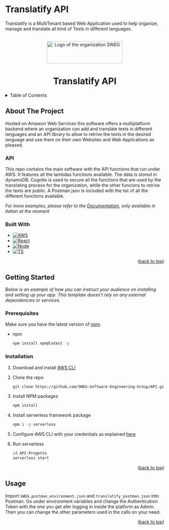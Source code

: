# Translatify API

Translatify is a MultiTenant based Web Application used to help organize, manage and translate all kind of Texts in different languages.

<!-- PROJECT LOGO -->
<br />
<div align="center">
  <a href="https://github.com/othneildrew/Best-README-Template">
    <img src="https://github.com/SWEG-Software-Engineering-Group/SWEG-Software-Engineering-Group.github.io/blob/main/img/sweg_logo.png" alt="Logo of the organization SWEG" width="240" height="70">
  </a>

  <h1 align="center">Translatify API</h1>
</div>

<!-- TABLE OF CONTENTS -->
<details>
  <summary>Table of Contents</summary>
  <ol>
    <li>
      <a href="#about-the-project">About The Project</a>
      <ul>
        <li><a href="#built-with">Built With</a></li>
      </ul>
    </li>
    <li>
      <a href="#getting-started">Getting Started</a>
      <ul>
        <li><a href="#prerequisites">Prerequisites</a></li>
        <li><a href="#installation">Installation</a></li>
      </ul>
    </li>
    <li><a href="#usage">Usage</a></li>
  </ol>
</details>



<!-- ABOUT THE PROJECT -->
## About The Project

Hosted on Amawon Web Services this software offers a multiplatform backend where an organization can add and translate texts in different languages and an API library to allow to retrive the texts in the desired language and use them on their own  Websites and Web Applications as pleased. 

### API

This repo contains the main software with the API functions that run under AWS. It features all the lambdas functions available. The data is stored in dynamoDB. Cognito is used to secure all the functions that are used by the translating process for the organization, while the other funcions to retrive the texts are public. A Postman json is included with the list of all the different functions available.

_For more examples, please refer to the [Documentation](https://github.com/SWEG-Software-Engineering-Group/SWEG-Software-Engineering-Group.github.io/blob/main/pb/esterni/Manuale%20Sviluppatore/Manuale%20Sviluppatore.pdf), only available in italian at the moment_

### Built With

* [![AWS][AWS.com]][AWS-url]
* [![React][React.js]][React-url]
* [![Node][Node.js]][Node-url]
* [![TS][Typescript.js]][Typescript-url]

<p align="right">(<a href="#readme-top">back to top</a>)</p>



<!-- GETTING STARTED -->
## Getting Started

_Below is an example of how you can instruct your audience on installing and setting up your app. This template doesn't rely on any external dependencies or services._

### Prerequisites

Make sure you have the latest version of [npm](npm-url).
* npm
  ```sh
  npm install npm@latest -g
  ```

### Installation

1. Download and install [AWS CLI](aws-cli-url)
2. Clone the repo
   ```sh
   git clone https://github.com/SWEG-Software-Engineering-Group/API.git
   ```
3. Install NPM packages
   ```sh
   npm install
   ```
4. Install serverless framework package
   ```sh
   npm i -g serverless
   ```
5. Configure AWS CLI with your credentials as explained [here](https://docs.aws.amazon.com/cli/latest/userguide/getting-started-quickstart.html)

6. Run serverless
   ```sh
   cd API-Progetto
   serverless start
   ```

<p align="right">(<a href="#readme-top">back to top</a>)</p>



<!-- USAGE EXAMPLES -->
## Usage

Import `SWEG.postman_environment.json` and `translatify_postman.json` into Postman.
Go under environment variables and change the Authentication Token with the one you get afer logging in inside the platform as Admin. Then you can change the other parameters used in the calls on your need.



<p align="right">(<a href="#readme-top">back to top</a>)</p>


<!-- MARKDOWN LINKS & IMAGES -->
<!-- https://www.markdownguide.org/basic-syntax/#reference-style-links -->
[AWS.com]: https://p.kindpng.com/picc/s/152-1522129_how-to-manage-and-automate-aws-ebs-snapshots.pngstyle=for-the-badge&logo=nextdotjs&logoColor=white
[AWS-url]: https://aws.amazon.com/
[React.js]: https://img.shields.io/badge/React-20232A?style=for-the-badge&logo=react&logoColor=61DAFB
[React-url]: https://reactjs.org/
[Node.js]: https://www.extraordy.com/wp-content/uploads/2013/11/nodejs1-300x99.png
[Node-url]: https://nodejs.org/
[Typescript.js]: https://encrypted-tbn0.gstatic.com/images?q=tbn:ANd9GcRxKb9uozM0xitpv6k8O016WGAhIJ13ka2s0H1WirPkt4pML3sHYaadM276qBR6afOjmXA
[Typescript-url]: https://www.typescriptlang.org/
[npm-url]: https://docs.npmjs.com/downloading-and-installing-node-js-and-npm
[aws-cli-url]: https://docs.aws.amazon.com/cli/latest/userguide/getting-started-install.html
